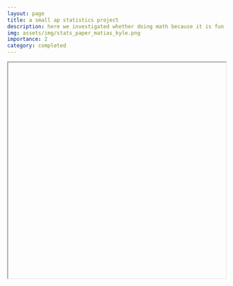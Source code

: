 ```yaml
---
layout: page
title: a small ap statistics project
description: here we investigated whether doing math because it is fun has an association with average confidence in solving math problems among high school students
img: assets/img/stats_paper_matias_kyle.png
importance: 2
category: completed
---
```



<html>
  <body>
    <iframe data="/assets/pdf/matias-kyle-mathfunconf-stats.pdf" type="application/pdf" width="100%" height="500px">
      <p>Unable to display PDF file. <a href="/assets/pdf/matias-kyle-mathfunconf-stats.pdf">Download</a> instead.</p>
    </iframe>
  </body>
  </html>